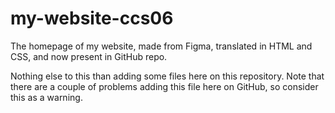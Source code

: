 # my-website-ccs06
The homepage of my website, made from Figma, translated in HTML and CSS, and now present in GitHub repo.

Nothing else to this than adding some files here on this repository. Note that there are a couple of problems adding this file here on GitHub, so consider this as a warning. 
